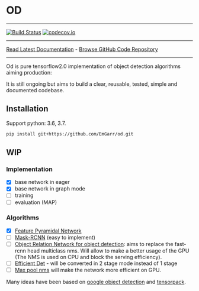 # OD
_________________

[![Build Status](https://img.shields.io/travis/TheAlgorithms/Python.svg?label=Travis%20CI&logo=travis&style=flat-square)](https://travis-ci.com/EmGarr/od)
[![codecov.io](https://codecov.io/gh/EmGarr/od/coverage.svg?branch=master)](https://codecov.io/gh/EmGarr/od/?branch=master)
_________________

[Read Latest Documentation](https://emgarr.github.io/od/) - [Browse GitHub Code Repository](https://github.com/EmGarr/od)
_________________


Od is pure tensorflow2.0 implementation of object detection algorithms aiming production:

It is still ongoing but aims to build a clear, reusable, tested, simple and documented codebase.

## Installation

Support python: 3.6, 3.7.

```bash
pip install git+https://github.com/EmGarr/od.git
```

## WIP

### Implementation

- [x] base network in eager
- [x] base network in graph mode
- [ ] training
- [ ] evaluation (MAP)

### Algorithms

- [x] [Feature Pyramidal Network](https://arxiv.org/abs/1612.03144) 
- [ ] [Mask-RCNN](https://arxiv.org/abs/1703.06870) (easy to implement)
- [ ] [Object Relation Network for object detection](https://arxiv.org/abs/1711.11575): aims to replace the fast-rcnn head multiclass nms. Will
allow to make a better usage of the GPU (The NMS is used on CPU and block the serving efficiency).
- [ ] [Efficient Det](https://arxiv.org/pdf/1911.09070.pdf) - will be converted in 2 stage mode instead of 1 stage 
- [ ] [Max pool nms](http://openaccess.thecvf.com/content_CVPR_2019/papers/Cai_MaxpoolNMS_Getting_Rid_of_NMS_Bottlenecks_in_Two-Stage_Object_Detectors_CVPR_2019_paper.pdf) will make the network more efficient on GPU.

Many ideas have been based on [google object detection](https://github.com/tensorflow/models/tree/master/research/object_detection) and [tensorpack](https://github.com/tensorpack/tensorpack/tree/master/examples/FasterRCNN). 

